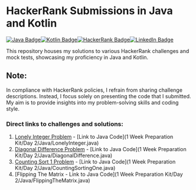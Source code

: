 # HackerRank Submissions in Java and Kotlin

[![Java Badge](https://img.shields.io/badge/-Java-007396?style=flat&logo=java&logoColor=white)](https://www.hackerrank.com/calebelsm70)[![Kotlin Badge](https://img.shields.io/badge/-Kotlin-0095D5?style=flat&logo=kotlin&logoColor=white)](https://www.hackerrank.com/calebelsm70)[![HackerRank Badge](https://img.shields.io/badge/-HackerRank-2EC866?style=flat&logo=hackerrank&logoColor=white)](https://www.hackerrank.com/calebelsm70)[![LinkedIn Badge](https://img.shields.io/badge/-LinkedIn-0077B5?style=flat&logo=linkedin&logoColor=white)](https://www.linkedin.com/in/calebemachado)

This repository houses my solutions to various HackerRank challenges and mock tests, showcasing my proficiency in Java and Kotlin.

## Note:

In compliance with HackerRank policies, I refrain from sharing challenge descriptions. Instead, I focus solely on presenting the code that I submitted. My aim is to provide insights into my problem-solving skills and coding style.

### Direct links to challenges and solutions:

1. [Lonely Integer Problem](https://www.hackerrank.com/challenges/one-week-preparation-kit-lonely-integer/problem?h_l=interview&isFullScreen=true&playlist_slugs%5B%5D%5B%5D=preparation-kits&playlist_slugs%5B%5D%5B%5D=one-week-preparation-kit&playlist_slugs%5B%5D%5B%5D=one-week-day-two) - [Link to Java Code](1 Week Preparation Kit/Day 2/Java/LonelyInteger.java)
2. [Diagonal Difference Problem](https://www.hackerrank.com/challenges/one-week-preparation-kit-diagonal-difference/problem?h_l=interview&isFullScreen=true&playlist_slugs%5B%5D%5B%5D=preparation-kits&playlist_slugs%5B%5D%5B%5D=one-week-preparation-kit&playlist_slugs%5B%5D%5B%5D=one-week-day-two) - [Link to Java Code](1 Week Preparation Kit/Day 2/Java/DiagonalDifference.java)
3. [Counting Sort 1 Problem](https://www.hackerrank.com/challenges/one-week-preparation-kit-countingsort1/problem?h_l=interview&isFullScreen=true&playlist_slugs%5B%5D%5B%5D=preparation-kits&playlist_slugs%5B%5D%5B%5D=one-week-preparation-kit&playlist_slugs%5B%5D%5B%5D=one-week-day-two) - [Link to Java Code](1 Week Preparation Kit/Day 2/Java/CountingSortingOne.java)
4. [Flipping The Matrix - Link to Java Code](1 Week Preparation Kit/Day 2/Java/FlippingTheMatrix.java)
